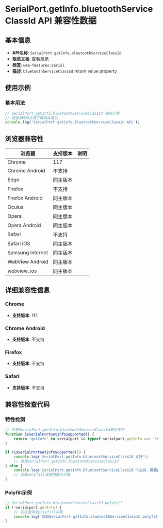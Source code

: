 # SerialPort.getInfo.bluetoothServiceClassId API 兼容性数据

## 基本信息

- **API名称**: `SerialPort.getInfo.bluetoothServiceClassId`
- **规范文档**: [查看规范](https://wicg.github.io/serial/#dom-serialportinfo-bluetoothserviceclassid)
- **标签**: `web-features:serial`
- **描述**: `bluetoothServiceClassId` return value property

## 使用示例

### 基本用法

```javascript
// SerialPort.getInfo.bluetoothServiceClassId 使用示例
// 请查阅MDN文档了解具体用法
console.log('SerialPort.getInfo.bluetoothServiceClassId API');
```

## 浏览器兼容性

| 浏览器 | 支持版本 | 说明 |
|--------|----------|------|
| Chrome | 117 |  |
| Chrome Android | 不支持 |  |
| Edge | 同主版本 |  |
| Firefox | 不支持 |  |
| Firefox Android | 同主版本 |  |
| Oculus | 同主版本 |  |
| Opera | 同主版本 |  |
| Opera Android | 同主版本 |  |
| Safari | 不支持 |  |
| Safari iOS | 同主版本 |  |
| Samsung Internet | 同主版本 |  |
| WebView Android | 同主版本 |  |
| webview_ios | 同主版本 |  |

## 详细兼容性信息

### Chrome

- **支持版本**: 117

### Chrome Android

- **支持版本**: 不支持

### Firefox

- **支持版本**: 不支持

### Safari

- **支持版本**: 不支持

## 兼容性检查代码

### 特性检测

```javascript
// 检查SerialPort.getInfo.bluetoothServiceClassId是否支持
function isSerialPortGetInfoSupported() {
    return 'getInfo' in serialport && typeof serialport.getInfo === 'function';
}

if (isSerialPortGetInfoSupported()) {
    console.log('SerialPort.getInfo.bluetoothServiceClassId 支持');
    // 使用SerialPort.getInfo.bluetoothServiceClassId
} else {
    console.log('SerialPort.getInfo.bluetoothServiceClassId 不支持，需要polyfill');
    // 加载polyfill或使用替代方案
}
```

### Polyfill示例

```javascript
// SerialPort.getInfo.bluetoothServiceClassId polyfill
if (!serialport.getInfo) {
    // 在这里添加polyfill实现
    console.log('加载SerialPort.getInfo.bluetoothServiceClassId polyfill');
}
```

